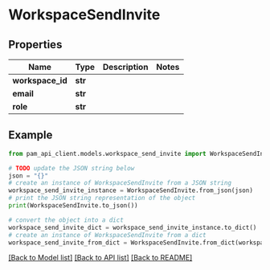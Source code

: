 # WorkspaceSendInvite


## Properties

Name | Type | Description | Notes
------------ | ------------- | ------------- | -------------
**workspace_id** | **str** |  | 
**email** | **str** |  | 
**role** | **str** |  | 

## Example

```python
from pam_api_client.models.workspace_send_invite import WorkspaceSendInvite

# TODO update the JSON string below
json = "{}"
# create an instance of WorkspaceSendInvite from a JSON string
workspace_send_invite_instance = WorkspaceSendInvite.from_json(json)
# print the JSON string representation of the object
print(WorkspaceSendInvite.to_json())

# convert the object into a dict
workspace_send_invite_dict = workspace_send_invite_instance.to_dict()
# create an instance of WorkspaceSendInvite from a dict
workspace_send_invite_from_dict = WorkspaceSendInvite.from_dict(workspace_send_invite_dict)
```
[[Back to Model list]](../README.md#documentation-for-models) [[Back to API list]](../README.md#documentation-for-api-endpoints) [[Back to README]](../README.md)


